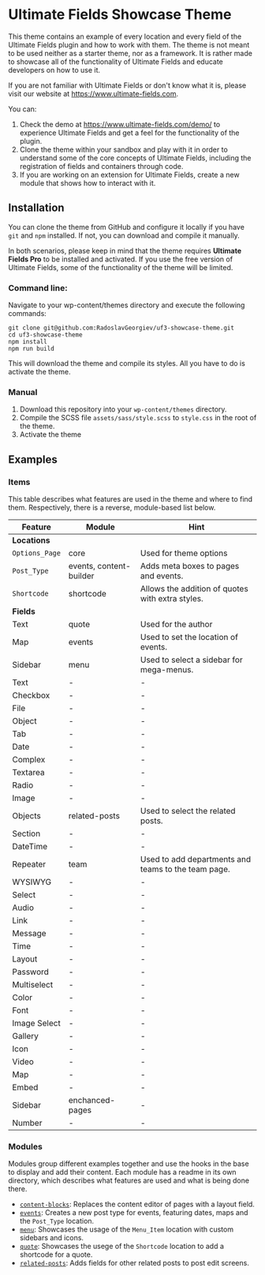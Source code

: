 # Ultimate Fields Showcase Theme

This theme contains an example of every location and every field of the Ultimate Fields plugin and how to work with them. The theme is not meant to be used neither as a starter theme, nor as a framework. It is rather made to showcase all of the functionality of Ultimate Fields and educate developers on how to use it.

If you are not familiar with Ultimate Fields or don't know what it is, please visit our website at https://www.ultimate-fields.com.

You can:
1. Check the demo at https://www.ultimate-fields.com/demo/ to experience Ultimate Fields and get a feel for the functionality of the plugin.
2. Clone the theme within your sandbox and play with it in order to understand some of the core concepts of Ultimate Fields, including the registration of fields and containers through code.
3. If you are working on an extension for Ultimate Fields, create a new module that shows how to interact with it.

## Installation
You can clone the theme from GitHub and configure it locally if you have `git` and `npm` installed. If not, you can download and compile it manually.

In both scenarios, please keep in mind that the theme requires __Ultimate Fields Pro__ to be installed and activated. If you use the free version of Ultimate Fields, some of the functionality of the theme will be limited.

### Command line:
Navigate to your wp-content/themes directory and execute the following commands:
```shell
git clone git@github.com:RadoslavGeorgiev/uf3-showcase-theme.git
cd uf3-showcase-theme
npm install
npm run build
```

This will download the theme and compile its styles. All you have to do is activate the theme.

### Manual

1. Download this repository into your `wp-content/themes` directory.
2. Compile the SCSS file `assets/sass/style.scss` to `style.css` in the root of the theme.
3. Activate the theme

## Examples

### Items
This table describes what features are used in the theme and where to find them. Respectively, there is a reverse, module-based list below.

| Feature          | Module                  | Hint                                             |
|------------------|-------------------------|--------------------------------------------------|
| __Locations__    |                         |                                                  |
| `Options_Page`   | core                    | Used for theme options                           |
| `Post_Type`      | events, content-builder | Adds meta boxes to pages and events.             |
| `Shortcode`      | shortcode               | Allows the addition of quotes with extra styles. |
| __Fields__       |                         |                                                  |
| Text             | quote                   | Used for the author                              |
| Map              | events                  | Used to set the location of events.              |
| Sidebar          | menu                    | Used to select a sidebar for mega-menus.         |
| Text             | -                       | -                                                |
| Checkbox         | -                       | -                                                |
| File             | -                       | -                                                |
| Object           | -                       | -                                                |
| Tab              | -                       | -                                                |
| Date             | -                       | -                                                |
| Complex          | -                       | -                                                |
| Textarea         | -                       | -                                                |
| Radio            | -                       | -                                                |
| Image            | -                       | -                                                |
| Objects          | related-posts           | Used to select the related posts.                |
| Section          | -                       | -                                                |
| DateTime         | -                       | -                                                |
| Repeater         | team                    | Used to add departments and teams to the team page. |
| WYSIWYG          | -                       | -                                                |
| Select           | -                       | -                                                |
| Audio            | -                       | -                                                |
| Link             | -                       | -                                                |
| Message          | -                       | -                                                |
| Time             | -                       | -                                                |
| Layout           | -                       | -                                                |
| Password         | -                       | -                                                |
| Multiselect      | -                       | -                                                |
| Color            | -                       | -                                                |
| Font             | -                       | -                                                |
| Image Select     | -                       | -                                                |
| Gallery          | -                       | -                                                |
| Icon             | -                       | -                                                |
| Video            | -                       | -                                                |
| Map              | -                       | -                                                |
| Embed            | -                       | -                                                |
| Sidebar          | enchanced-pages         | -                                                |
| Number           | -                       | -                                                |






### Modules
Modules group different examples together and use the hooks in the base to display and add their content. Each module has a readme in its own directory, which describes what features are used and what is being done there.

- [`content-blocks`](modules/content-blocks): Replaces the content editor of pages with a layout field.
- [`events`](modules/events/): Creates a new post type for events, featuring dates, maps and the `Post_Type` location.
- [`menu`](modules/menu/): Showcases the usage of the `Menu_Item` location with custom sidebars and icons.
- [`quote`](modules/quote/): Showcases the usege of the `Shortcode` location to add a shortcode for a quote.
- [`related-posts`](modules/related-posts/): Adds fields for other related posts to post edit screens.
